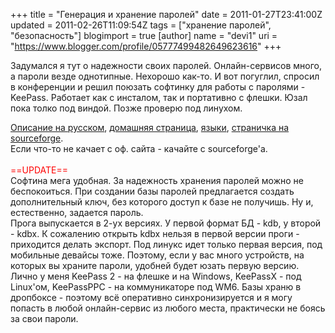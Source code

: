 +++
title = "Генерация и хранение паролей"
date = 2011-01-27T23:41:00Z
updated = 2011-02-26T11:09:54Z
tags = ["хранение паролей", "безопасность"]
blogimport = true 
[author]
	name = "devi1"
	uri = "https://www.blogger.com/profile/05777499482649623616"
+++

Задумался я тут о надежности своих паролей. Онлайн-сервисов много, а пароли везде однотипные. Нехорошо как-то. И вот погуглил, спросил в конференции и решил поюзать софтинку для работы с паролями - KeePass. Работает как с инсталом, так и портативно с флешки. Юзал пока толко под виндой. Позже проверю под линухом.<br /><div><a href="http://my-soft-blog.net/415-keepass-bezopasnoe-xranenieparolej.html">Описание на русском</a>,&nbsp;<a href="http://keepass.info/">домашняя страница</a>,&nbsp;<a href="http://keepass.info/translations.html">языки</a>,&nbsp;<a href="http://sourceforge.net/projects/keepass/">страничка на sourceforge</a>.</div><div>Если что-то не качает с оф. сайта - качайте с sourceforge'а.<br /><br /><span class="Apple-style-span" style="color: red;">==UPDATE==</span><br />Софтина мега удобная. За надежность хранения паролей можно не беспокоиться. При создании базы паролей предлагается создать дополнительный ключ, без которого доступ к базе не получишь. Ну и, естественно, задается пароль.<br />Прога выпускается в 2-ух версиях. У первой формат БД - kdb, у второй - kdbx. К сожалению открыть kdbx нельзя в первой версии проги - приходится делать экспорт. Под линукс идет только первая версия, под мобильные девайсы тоже. Поэтому, если у вас много устройств, на которых вы храните пароли, удобней будет юзать первую версию.<br />Лично у меня KeePass 2 - на флешке и на Windows, KeePassX - под Linux'ом, KeePassPPC - на коммуникаторе под WM6. Базы храню в дропбоксе - поэтому всё оперативно синхронизируется и я могу попасть в любой онлайн-сервис из любого места, практически не боясь за свои пароли.</div>
